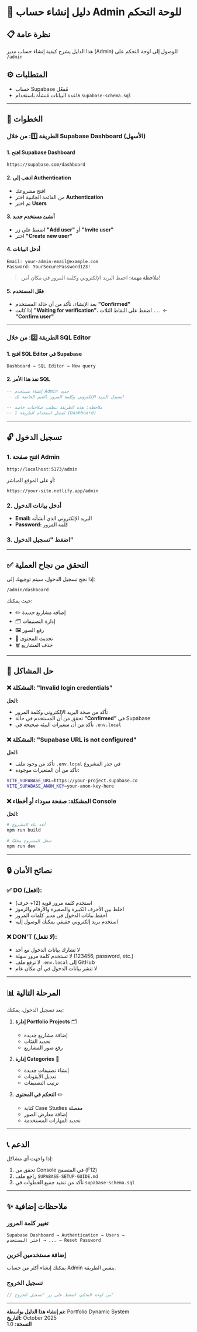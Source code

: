 # 🔐 دليل إنشاء حساب Admin للوحة التحكم

## 📋 نظرة عامة
هذا الدليل يشرح كيفية إنشاء حساب مدير (Admin) للوصول إلى لوحة التحكم على `/admin`

## ⚙️ المتطلبات
- حساب Supabase مُفعّل
- قاعدة البيانات مُنشأة باستخدام `supabase-schema.sql`

---

## 🚀 الخطوات

### الطريقة 1️⃣: من خلال Supabase Dashboard (الأسهل)

#### 1. افتح Supabase Dashboard
```
https://supabase.com/dashboard
```

#### 2. اذهب إلى Authentication
- افتح مشروعك
- من القائمة الجانبية اختر **Authentication**
- ثم اختر **Users**

#### 3. أنشئ مستخدم جديد
- اضغط على زر **"Add user"** أو **"Invite user"**
- اختر **"Create new user"**

#### 4. أدخل البيانات
```
Email: your-admin-email@example.com
Password: YourSecurePassword123!
```

> **ملاحظة مهمة:** احفظ البريد الإلكتروني وكلمة المرور في مكان آمن!

#### 5. فعّل المستخدم
- بعد الإنشاء، تأكد من أن حالة المستخدم **"Confirmed"**
- إذا كانت **"Waiting for verification"**، اضغط على النقاط الثلاث `...` ← **"Confirm user"**

---

### الطريقة 2️⃣: من خلال SQL Editor

#### 1. افتح SQL Editor في Supabase
```
Dashboard → SQL Editor → New query
```

#### 2. نفذ هذا الأمر SQL
```sql
-- إنشاء مستخدم Admin جديد
-- استبدل البريد الإلكتروني وكلمة المرور بالقيم الخاصة بك

-- ملاحظة: هذه الطريقة تتطلب صلاحيات خاصة
-- يُفضل استخدام الطريقة 1 (Dashboard)
```

---

## 🔓 تسجيل الدخول

### 1. افتح صفحة Admin
```
http://localhost:5173/admin
```
أو على الموقع المباشر:
```
https://your-site.netlify.app/admin
```

### 2. أدخل بيانات الدخول
- **Email:** البريد الإلكتروني الذي أنشأته
- **Password:** كلمة المرور

### 3. اضغط "تسجيل الدخول"

---

## ✅ التحقق من نجاح العملية

إذا نجح تسجيل الدخول، سيتم توجيهك إلى:
```
/admin/dashboard
```

حيث يمكنك:
- ✏️ إضافة مشاريع جديدة
- 🗂️ إدارة التصنيفات
- 🖼️ رفع الصور
- 🔄 تحديث المحتوى
- 🗑️ حذف المشاريع

---

## 🚨 حل المشاكل

### ❌ المشكلة: "Invalid login credentials"
**الحل:**
- تأكد من صحة البريد الإلكتروني وكلمة المرور
- تحقق من أن المستخدم في حالة **"Confirmed"** في Supabase
- تأكد من أن متغيرات البيئة صحيحة في `.env.local`

### ❌ المشكلة: "Supabase URL is not configured"
**الحل:**
- تأكد من وجود ملف `.env.local` في جذر المشروع
- تأكد من أن المتغيرات موجودة:
```bash
VITE_SUPABASE_URL=https://your-project.supabase.co
VITE_SUPABASE_ANON_KEY=your-anon-key-here
```

### ❌ المشكلة: صفحة سوداء أو أخطاء Console
**الحل:**
```bash
# أعد بناء المشروع
npm run build

# شغل المشروع محليًا
npm run dev
```

---

## 🔒 نصائح الأمان

### ✅ DO (افعل):
- استخدم كلمة مرور قوية (12+ حرف)
- اخلط بين الأحرف الكبيرة والصغيرة والأرقام والرموز
- احفظ بيانات الدخول في مدير كلمات المرور
- استخدم بريد إلكتروني حقيقي يمكنك الوصول إليه

### ❌ DON'T (لا تفعل):
- لا تشارك بيانات الدخول مع أحد
- لا تستخدم كلمة مرور سهلة (123456, password, etc.)
- لا ترفع ملف `.env.local` إلى GitHub
- لا تنشر بيانات الدخول في أي مكان عام

---

## 📊 المرحلة التالية

بعد تسجيل الدخول، يمكنك:

1. **إدارة Portfolio Projects** 🗂️
   - إضافة مشاريع جديدة
   - تحديد الفئات
   - رفع صور المشاريع

2. **إدارة Categories** 📁
   - إنشاء تصنيفات جديدة
   - تعديل الأيقونات
   - ترتيب التصنيفات

3. **التحكم في المحتوى** ✏️
   - كتابة Case Studies مفصلة
   - إضافة معارض الصور
   - تحديد المهارات المستخدمة

---

## 📞 الدعم

إذا واجهت أي مشاكل:
1. تحقق من Console في المتصفح (F12)
2. راجع ملف `SUPABASE-SETUP-GUIDE.md`
3. تأكد من تنفيذ جميع الخطوات في `supabase-schema.sql`

---

## ✨ ملاحظات إضافية

### تغيير كلمة المرور
```
Supabase Dashboard → Authentication → Users → 
اختر المستخدم → ... → Reset Password
```

### إضافة مستخدمين آخرين
يمكنك إنشاء أكثر من حساب Admin بنفس الطريقة.

### تسجيل الخروج
```javascript
// من لوحة التحكم، اضغط على زر "تسجيل الخروج"
```

---

**تم إنشاء هذا الدليل بواسطة:** Portfolio Dynamic System  
**التاريخ:** October 2025  
**النسخة:** 1.0
